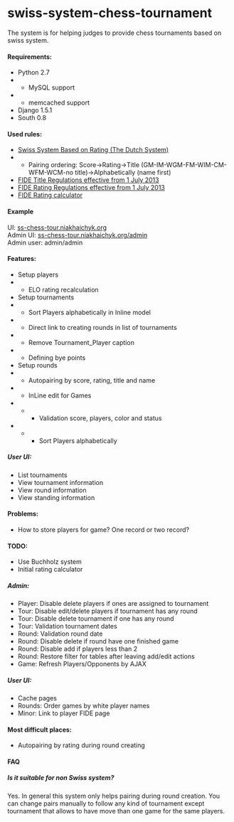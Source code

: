 swiss-system-chess-tournament
=============================

The system is for helping judges to provide chess tournaments based on swiss system.

#### Requirements:
* Python 2.7
* * MySQL support
* * memcached support
* Django 1.5.1
* South 0.8

#### Used rules:
* [Swiss System Based on Rating (The Dutch System)](http://www.fide.com/fide/handbook.html?id=83&view=article)
* * Pairing ordering: Score->Rating->Title (GM-IM-WGM-FM-WIM-CM-WFM-WCM-no title)->Alphabetically (name first)
* [FIDE Title Regulations effective from 1 July 2013](http://www.fide.com/component/handbook/?id=163&view=article)
* [FIDE Rating Regulations effective from 1 July 2013](http://www.fide.com/fide/handbook.html?id=161&view=article)
* [FIDE Rating calculator](http://ratings.fide.com/calculator_rtd.phtml)

#### Example
UI: [ss-chess-tour.niakhaichyk.org](http://ss-chess-tour.niakhaichyk.org/)  
Admin UI: [ss-chess-tour.niakhaichyk.org/admin](http://ss-chess-tour.niakhaichyk.org/admin/)  
Admin user: admin/admin

#### Features:
* Setup players
* * ELO rating recalculation
* Setup tournaments
* * Sort Players alphabetically in Inline model
* * Direct link to creating rounds in list of tournaments
* * Remove Tournament_Player caption
* * Defining bye points
* Setup rounds
* * Autopairing by score, rating, title and name
* * InLine edit for Games
* * * Validation score, players, color and status 
* * * Sort Players alphabetically

##### User UI:
* List tournaments
* View tournament information
* View round information
* View standing information

#### Problems:
* How to store players for game? One record or two record?


#### TODO:
* Use Buchholz system
* Initial rating calculator

##### Admin:
* Player: Disable delete players if ones are assigned to tournament
* Tour: Disable edit/delete players if tournament has any round
* Tour: Disable delete tournament if one has any round
* Tour: Validation tournament dates
* Round: Validation round date
* Round: Disable delete if round have one finished game
* Round: Disable add if players less than 2
* Round: Restore filter for tables after leaving add/edit actions
* Game: Refresh Players/Opponents by AJAX

##### User UI:
* Cache pages
* Rounds: Order games by white player names
* Minor: Link to player FIDE page


#### Most difficult places:
* Autopairing by rating during round creating

#### FAQ
##### Is it suitable for non Swiss system?
Yes. In general this system only helps pairing during round creation. 
You can change pairs manually to follow any kind of tournament except tournament that allows to have move
than one game for the same players. 
